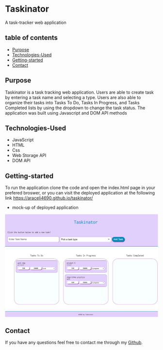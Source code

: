 # Taskinator
A task-tracker web application

## table of contents 
- [Purpose](#purpose)
- [Technologies-Used](#Technologies-Used)
- [Getting-started](#Getting-started)
- [Contact](#Contact)

## Purpose 
Taskinator is a task tracking web application. Users are able to create task by entering a task name and selecting a type. Users are also able to organize their tasks into Tasks To Do, Tasks In Progress, and Tasks Completed lists by using the dropdown to change the task status. The application was built using Javascript and DOM API methods

## Technologies-Used
- JavaScript
- HTML
- Css
- Web Storage API
- DOM API

## Getting-started
To run the application clone the code and open the index.html page in your prefered broswer, or you can visit the deployed application at the following link https://araceli4690.github.io/taskinator/

- mock-up of deployed application
 
![](./assets/images/taskinator.png)

## Contact
If you have any questions feel free to contact me through my [Github](https://github.com/Araceli4690).